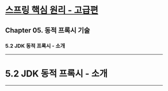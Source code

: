 # <a href = "../README.md" target="_blank">스프링 핵심 원리 - 고급편</a>
## Chapter 05. 동적 프록시 기술
### 5.2 JDK 동적 프록시 - 소개

---

# 5.2 JDK 동적 프록시 - 소개

---
